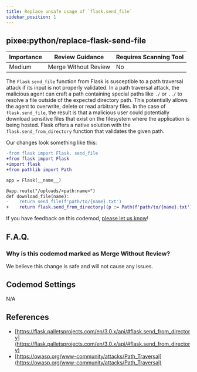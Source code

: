 ```yaml
---
title: Replace unsafe usage of `flask.send_file`
sidebar_position: 1
---
```


## pixee:python/replace-flask-send-file

| Importance | Review Guidance      | Requires Scanning Tool |
|------------|----------------------|------------------------|
| Medium     | Merge Without Review | No                     |

The `Flask` `send_file` function from Flask is susceptible to a path traversal attack if its input is not properly validated.
In a path traversal attack, the malicious agent can craft a path containing special paths like `./` or `../` to resolve a file outside of the expected directory path. This potentially allows the agent to overwrite, delete or read arbitrary files. In the case of `flask.send_file`, the result is that a malicious user could potentially download sensitive files that exist on the filesystem where the application is being hosted.
Flask offers a native solution with the `flask.send_from_directory` function that validates the given path.

Our changes look something like this:

```diff
-from flask import Flask, send_file
+from flask import Flask
+import flask
+from pathlib import Path

app = Flask(__name__)

@app.route("/uploads/<path:name>")
def download_file(name):
-    return send_file(f'path/to/{name}.txt')
+    return flask.send_from_directory((p := Path(f'path/to/{name}.txt')).parent, p.name)
```

If you have feedback on this codemod, [please let us know](mailto:feedback@pixee.ai)!

## F.A.Q.

### Why is this codemod marked as Merge Without Review?

We believe this change is safe and will not cause any issues.

## Codemod Settings

N/A

## References

* [https://flask.palletsprojects.com/en/3.0.x/api/#flask.send_from_directory](https://flask.palletsprojects.com/en/3.0.x/api/#flask.send_from_directory)
* [https://owasp.org/www-community/attacks/Path_Traversal](https://owasp.org/www-community/attacks/Path_Traversal)
